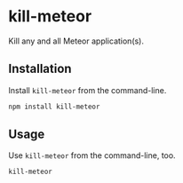# kill-meteor

Kill any and all Meteor application(s).

## Installation

Install `kill-meteor` from the command-line.

```sh
npm install kill-meteor
```

## Usage

Use `kill-meteor` from the command-line, too.

```sh
kill-meteor
```
